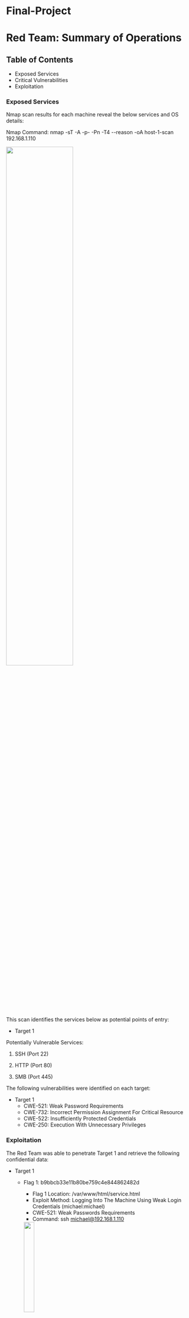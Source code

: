 # Final-Project

# Red Team: Summary of Operations

## [](https://github.com/the-Coding-Boot-Camp-at-UT/UTA-VIRT-CYBER-PT-09-2021-U-LOL/blob/master/1-Lesson-Plans/24-Final-Project/Resources/OffensiveTemplate.md#table-of-contents)Table of Contents

- Exposed Services
- Critical Vulnerabilities
- Exploitation

### [](https://github.com/the-Coding-Boot-Camp-at-UT/UTA-VIRT-CYBER-PT-09-2021-U-LOL/blob/master/1-Lesson-Plans/24-Final-Project/Resources/OffensiveTemplate.md#exposed-services)Exposed Services

Nmap scan results for each machine reveal the below services and OS details:

Nmap Command: nmap -sT -A -p- -Pn -T4 --reason -oA host-1-scan 192.168.1.110

<img src="https://github.com/SundownRider/Final-Project/blob/main/Images/Red%20Team/Red_1.png" width=60% height=60%>

This scan identifies the services below as potential points of entry:

- Target 1

Potentially Vulnerable Services:

1. SSH (Port 22)

2. HTTP (Port 80)

3. SMB (Port 445)

The following vulnerabilities were identified on each target:

- Target 1
    - CWE-521: Weak Password Requirements
    - CWE-732: Incorrect Permission Assignment For Critical Resource
    - CWE-522: Insufficiently Protected Credentials
    - CWE-250: Execution With Unnecessary Privileges

### [](https://github.com/the-Coding-Boot-Camp-at-UT/UTA-VIRT-CYBER-PT-09-2021-U-LOL/blob/master/1-Lesson-Plans/24-Final-Project/Resources/OffensiveTemplate.md#exploitation)Exploitation

The Red Team was able to penetrate Target 1 and retrieve the following confidential data:

- Target 1
    - Flag 1: b9bbcb33e11b80be759c4e844862482d
        - Flag 1 Location: /var/www/html/service.html
        - Exploit Method: Logging Into The Machine Using Weak Login Credentials (michael:michael)
        - CWE-521: Weak Passwords Requirements
        - Command: ssh michael@192.168.1.110
        
      <img src="https://github.com/SundownRider/Final-Project/blob/main/Images/Red%20Team/Flag_1.png" width=25% height=25%>
        
    - Flag 2: fc3fd58dcdad9ab23faca6e9a36e581c
        - Flag 2 Location: /var/www/flag2.txt
        - Exploit Method: Navigating To The Directory Prior To The Apache Web Root
        - CWE-732: Incorrect Permission Assignment For Critical Resource
        - Command: find / -type f -iname *flag*
        
    - Flag 3:
        - Flag 3 Location: MySQL Database -> Wordpress Database -> Wordpress Posts Table
        - Exploit: Accessing The Database
        - CWE-522: Insufficiently Protected Credentials
        - Command: cat /var/www/html/wordpress/config.php (Database Credentials - root:R@v3nSecurity)
        
    - Flag 4:
        - Flag 4 Location: /root
        - Exploit: Gaining Root Access By Spawning A System Shell Using Sudo And Python
        - CWE-250: Execution With Unnecessary Privileges
        - Command: sudo python -c 'import os; os.spawn("/bin/bash")

# Blue Team: Summary of Operations

## [](https://github.com/the-Coding-Boot-Camp-at-UT/UTA-VIRT-CYBER-PT-09-2021-U-LOL/blob/master/1-Lesson-Plans/24-Final-Project/Resources/DefensiveTemplate.md#table-of-contents)Table of Contents

- Network Topology
- Description of Targets
- Monitoring the Targets
- Patterns of Traffic & Behavior
- Suggestions for Going Further

### [](https://github.com/the-Coding-Boot-Camp-at-UT/UTA-VIRT-CYBER-PT-09-2021-U-LOL/blob/master/1-Lesson-Plans/24-Final-Project/Resources/DefensiveTemplate.md#network-topology)Network Topology

The following machines were identified on the network:

<img src="https://github.com/SundownRider/Final-Project/blob/main/Images/Blue%20Team/Final_Project_Network.png" width=50% height=50%>

Kali Linux

- **Operating System**: Kali Linux
- **Purpose**: Designed to conduct a penetration test against Target 1
- **IP Address**: 192.168.1.90

ELK

- **Operating System**: Linux
- **Purpose**: Collects security and access logs from Target 1
- **IP Address**: 192.168.1.100

Capstone

- **Operating System**: Linux
- **Purpose**: A vulnerable VM that can be used to test security alerts
- **IP Address**: 192.168.1.105

Target 1

- **Operating System**: Linux (Ubuntu)
- **Purpose**: Vulnerable VM Running Wordpress
- **IP Address**: 192.168.1.110

### [](https://github.com/the-Coding-Boot-Camp-at-UT/UTA-VIRT-CYBER-PT-09-2021-U-LOL/blob/master/1-Lesson-Plans/24-Final-Project/Resources/DefensiveTemplate.md#description-of-targets)Description of Targets

Target 1 (192.168.1.110)

Target 1 is an Apache web server and has SSH enabled, so ports 80 and 22 are possible ports of entry for attackers. As such, the following alerts have been implemented:

### [](https://github.com/the-Coding-Boot-Camp-at-UT/UTA-VIRT-CYBER-PT-09-2021-U-LOL/blob/master/1-Lesson-Plans/24-Final-Project/Resources/DefensiveTemplate.md#monitoring-the-targets)Monitoring the Targets

Traffic to these services should be carefully monitored. To this end, we have implemented the alerts below:

#### [](https://github.com/the-Coding-Boot-Camp-at-UT/UTA-VIRT-CYBER-PT-09-2021-U-LOL/blob/master/1-Lesson-Plans/24-Final-Project/Resources/DefensiveTemplate.md#name-of-alert-1)Excessive HTTP Errors

Excessive HTTP Errors is implemented as follows:

- **Metric**: HTTP Errors
- **Threshold**: Is Above 400
- **Vulnerability Mitigated**: Directory Brute Forcing
- **Reliability**: High Reliability

<img src="https://github.com/SundownRider/Final-Project/blob/main/Images/Blue%20Team/HTTP_Errors.png" width=60% height=60%>

#### [](https://github.com/the-Coding-Boot-Camp-at-UT/UTA-VIRT-CYBER-PT-09-2021-U-LOL/blob/master/1-Lesson-Plans/24-Final-Project/Resources/DefensiveTemplate.md#name-of-alert-2)HTTP Request Size Monitor

HTTP Request Size Monitor is implemented as follows:

- **Metric**: HTTP Request Size
- **Threshold**: Is Above 3500
- **Vulnerability Mitigated**: HTTP Request Smuggling
- **Reliability**: Medium Reliability

<img src="https://github.com/SundownRider/Final-Project/blob/main/Images/Blue%20Team/HTTP_Size.png" width=60% height=60%>

#### [](https://github.com/the-Coding-Boot-Camp-at-UT/UTA-VIRT-CYBER-PT-09-2021-U-LOL/blob/master/1-Lesson-Plans/24-Final-Project/Resources/DefensiveTemplate.md#name-of-alert-3)CPU Usage Monitor

CPU Usage Monitor is implemented as follows:

- **Metric**: CPU Usage
- **Threshold**: Is Above 0.5
- **Vulnerability Mitigated**: TODO
- **Reliability**: Medium Reliability

<img src="https://github.com/SundownRider/Final-Project/blob/main/Images/Blue%20Team/CPU.png" width=60% height=60%>

# Network Analysis

## Time Thieves

At least two users on the network have been wasting time on YouTube. Usually, IT wouldn't pay much mind to this behavior, but it seems these people have created their own web server on the corporate network. So far, Security knows the following about these time thieves:

- They have set up an Active Directory network.
    
- They are constantly watching videos on YouTube.
    
- Their IP addresses are somewhere in the range 10.6.12.0/24.
    

You must inspect your traffic capture to answer the following questions:

1. What is the domain name of the users' custom site?

**Answer:** DESKTOP-86J4BX.frank-n-ted.com (10.6.12.157)

2. What is the IP address of the Domain Controller (DC) of the AD network?

**Answer:** Frank-n-Ted-DC.frank-n-ted.com (10.6.12.12)

3. What is the name of the malware downloaded to the 10.6.12.203 machine? Once you have found the file, export it to your Kali machine's desktop.

**Answer:** june11.dll

4. Upload the file to [VirusTotal.com](https://www.virustotal.com/gui/). What kind of malware is this classified as?

**Answer:** Trojan

## Vulnerable Windows Machines

The Security team received reports of an infected Windows host on the network. They know the following:

- Machines in the network live in the range 172.16.4.0/24.
    
- The domain mind-hammer.net is associated with the infected computer.
    
- The DC for this network lives at 172.16.4.4 and is named Mind-Hammer-DC.
    
- The network has standard gateway and broadcast addresses.
    

Inspect your traffic to answer the following questions:

1. Find the following information about the infected Windows machine:

**Host name:** Rotterdam-PC

**IP address:** 172.16.4.205

**MAC address:** 00:59:07:b0:63:a4

2. What is the username of the Windows user whose computer is infected?

**Username:** matthijs.devries

3. What are the IP addresses used in the actual infection traffic?

**IP Address:** 185.243.115.84

## Illegal Downloads

IT was informed that some users are torrenting on the network. The Security team does not forbid the use of torrents for legitimate purposes, such as downloading operating systems. However, they have a strict policy against copyright infringement.

IT shared the following about the torrent activity:

- The machines using torrents live in the range 10.0.0.0/24 and are clients of an AD domain.
    
- The DC of this domain lives at 10.0.0.2 and is named DogOfTheYear-DC.
    
- The DC is associated with the domain dogoftheyear.net.
    

Your task is to isolate torrent traffic and answer the following questions:

1.  Find the following information about the machine with IP address 10.0.0.201:

**Hostname:** BLANCO-DESKTOP

**MAC Address:** 00:16:17:18:66:c8

